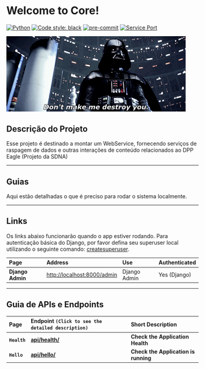 <!--
    helpers -> funções onde não existe uso de serviço externo (Validação de CNPJ, Alguma regex ou algo do tipo)
    services -> Pasta onde as requests são feitas (Uma função onde recebe os parametros e faz a request para o local desejado)
    tools -> Faz o consumo dos services. Salva dados dentro das tabela. Trata os dados da ViewSet juntamente com o DB.
    assets -> Quando só a tool não for organização suficiente deve-se usar essa pasta ou criá-la
-->

# Welcome to Core!
[![Python](https://img.shields.io/badge/python-3.10-green)](https://www.python.org)
[![Code style: black](https://img.shields.io/badge/code%20style-black-000000.svg)](https://github.com/psf/black)
[![pre-commit](https://img.shields.io/badge/pre--commit-enabled-brightgreen?logo=pre-commit&logoColor=white)](https://github.com/pre-commit/pre-commit)
[![Service Port](https://img.shields.io/badge/Port-8000-yellow)]()

<p align="left">
    <img width=470 src="docs/images/darth-vader.gif">
</p>

## **Descrição do Projeto**
>
Esse projeto é destinado a montar um WebService, fornecendo serviços de raspagem de dados e outras interações de conteúdo relacionados ao DPP Eagle (Projeto da SDNA)
>

-------------------------------------------------------------------------------------------------------------------------------
## **Guias**
Aqui estão detalhadas o que é preciso para rodar o sistema localmente.

<!-- * **[Installation Guide](docs/readme/INSTALL.md)**
* **[Developing Guide](docs/readme/DEVELOP.md)**
* **[Deployment Guide](docs/readme/DEPLOY.md)**
* **[Postman Collection](docs/postman/postman_collection.json)** -->

-------------------------------------------------------------------------------------------------------------------------------
## **Links**

Os links abaixo funcionarão quando o app estiver rodando. Para autenticação básica do Django, por favor defina seu superuser local utilizando o seguinte comando: 
[createsuperuser](https://docs.djangoproject.com/en/2.2/intro/tutorial02/).

| Page                | Address                                                                                                                                  | Use                         | Authenticated |
|:--------------------|:-----------------------------------------------------------------------------------------------------------------------------------------|:----------------------------|:--------------|
| **Django Admin**        | [http://localhost:8000/admin](http://localhost:8000/admin)           | Django Admin                | Yes (Django)  |


-------------------------------------------------------------------------------------------------------------------------------
## **Guia de APIs e Endpoints**
| Page                | Endpoint `(Click to see the detailed description)`           | Short Description |
|:--------------------|:-----------------------------------|:--------------|
| **`Health`**         | **[api/health/](docs/routes_map/core/health/api_health.md)** | **Check the Application Health**  |
| **`Hello`**         | **[api/hello/](docs/routes_map/core/health/api_health.md)** | **Check the Application is running**  |
